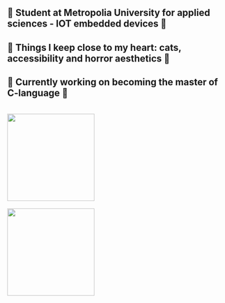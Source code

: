 <h2>🖤 Student at Metropolia University for applied sciences - IOT embedded devices 🖤</h2>
<h2>🖤 Things I keep close to my heart:  cats, accessibility and horror aesthetics 🖤</h2>
<h2>🖤 Currently working on becoming the master of C-language 🖤</h2>
<br>
<a href="https://github.com/anuraghazra/github-readme-stats">
  <img height=200 align="center" src="https://github-readme-stats.vercel.app/api?username=seitamnn&rank_icon=github&show_icons=true&theme=tokyonight" />
</a> <br><br>
<a href="https://github.com/anuraghazra/convoychat">
  <img height=200 align="center" src="https://github-readme-stats.vercel.app/api/top-langs?username=seitamnn&theme=tokyonight&layout=compact&langs_count=8&card_width=320&langs_count=6" />
</a>
